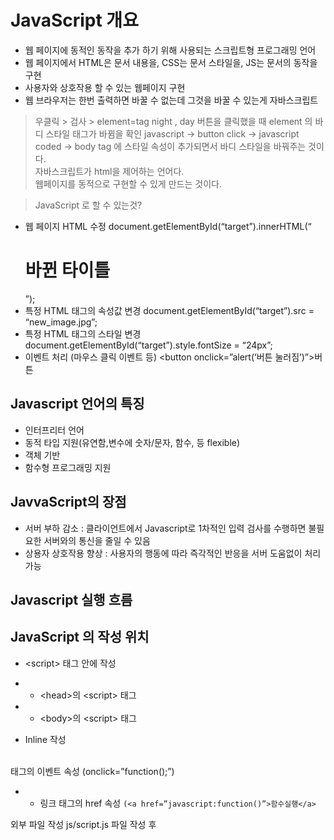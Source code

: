 # JavaScript 개요

- 웹 페이지에 동적인 동작을 추가 하기 위해 사용되는 스크립트형 프로그래밍 언어
- 웹 페이지에서 HTML은 문서 내용을, CSS는 문서 스타일을, JS는 문서의 동작을 구현
- 사용자와 상호작용 할 수 있는 웹페이지 구현
- 웹 브라우저는 한번 출력하면 바꿀 수 없는데 그것을 바꿀 수 있는게 자바스크립트

> 우클릭 > 검사 > element=tag
> night , day 버튼을 클릭했을 때 element 의 바디 스타일 태그가 바뀜을 확인
> javascript -> button click -> javascript coded -> body tag 에 스타일 속성이 추가되면서 바디 스타일을 바꿔주는 것이다.<br>
자바스크립트가 html을 제어하는 언어다.<br>
웹페이지를 동적으로 구현할 수 있게 만드는 것이다.

> 

> JavaScript 로 할 수 있는것?
- 웹 페이지 HTML 수정
document.getElementById(“target”).innerHTML(“<h1>바뀐 타이틀</h1>”);
- 특정 HTML 태그의 속성값 변경
document.getElementById(“target”).src = “new_image.jpg”;
- 특정 HTML 태그의 스타일 변경
document.getElementById(“target”).style.fontSize = “24px”;
- 이벤트 처리 (마우스 클릭 이벤트 등)
<button onclick=”alert(‘버튼 눌러짐’)”>버튼</button>


## Javascript 언어의 특징
- 인터프리터 언어
- 동적 타입 지원(유연함,변수에 숫자/문자, 함수, 등 flexible)
- 객체 기반
- 함수형 프로그래밍 지원

## JavvaScript의 장점
- 서버 부하 감소 : 클라이언트에서 Javascript로 1차적인 입력 검사를 수행하면 불필요한 서버와의 통신을 줄일 수 있음
- 상용자 상호작용 향상 : 사용자의 행동에 따라 즉각적인 반응을 서버 도움없이 처리 가능

## Javascript 실행 흐름

## JavaScript 의 작성 위치
- &lt;script&gt; 태그 안에 작성
- - &lt;head&gt;의 &lt;script&gt; 태그
- - &lt;body&gt;의 &lt;script&gt; 태그

- Inline 작성
<br>
태그의 이벤트 속성 (onclick=”function();”)

- - 링크 태그의 href 속성
```(<a href=”javascript:function()”>함수실행</a>```

외부 파일 작성
 js/script.js 파일 작성 후 
 <script src=”js/script.js> 로 문서에 포함
